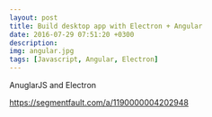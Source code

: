 ```yaml
---
layout: post
title: Build desktop app with Electron + Angular
date: 2016-07-29 07:51:20 +0300
description: 
img: angular.jpg
tags: [Javascript, Angular, Electron]
---
```


AnuglarJS and Electron 

<https://segmentfault.com/a/1190000004202948>
